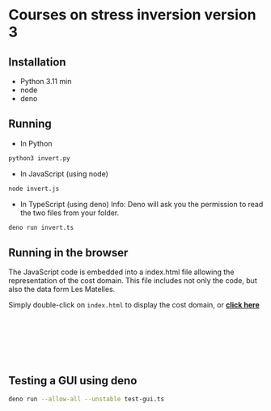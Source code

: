 # Courses on stress inversion version 3

## Installation
- Python 3.11 min
- node
- deno


## Running
- In Python
```sh
python3 invert.py
```
- In JavaScript (using node)
```sh
node invert.js
```
- In TypeScript (using deno)
Info: Deno will ask you the permission to read the two files from your folder.
```sh
deno run invert.ts
```

## Running in the browser
The JavaScript code is embedded into a index.html file allowing the representation of the cost domain.
This file includes not only the code, but also the data form Les Matelles.

Simply double-click on `index.html` to display the cost domain, or <a href="https://xaliphostes.github.io/course-stress-inv-3/"><b>click here</b></a>
        

<br><br><br><br><br>

## Testing a GUI using deno
```sh
deno run --allow-all --unstable test-gui.ts  
```
